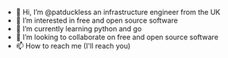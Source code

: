 - 👋 Hi, I’m @patduckless an infrastructure engineer from the UK
- 👀 I’m interested in free and open source software
- 🌱 I’m currently learning python and go
- 💞️ I’m looking to collaborate on free and open source software
- 📫 How to reach me (I'll reach you)
<!---
patduckless/patduckless is a ✨ special ✨ repository because its `README.md` (this file) appears on your GitHub profile.
You can click the Preview link to take a look at your changes.
--->
